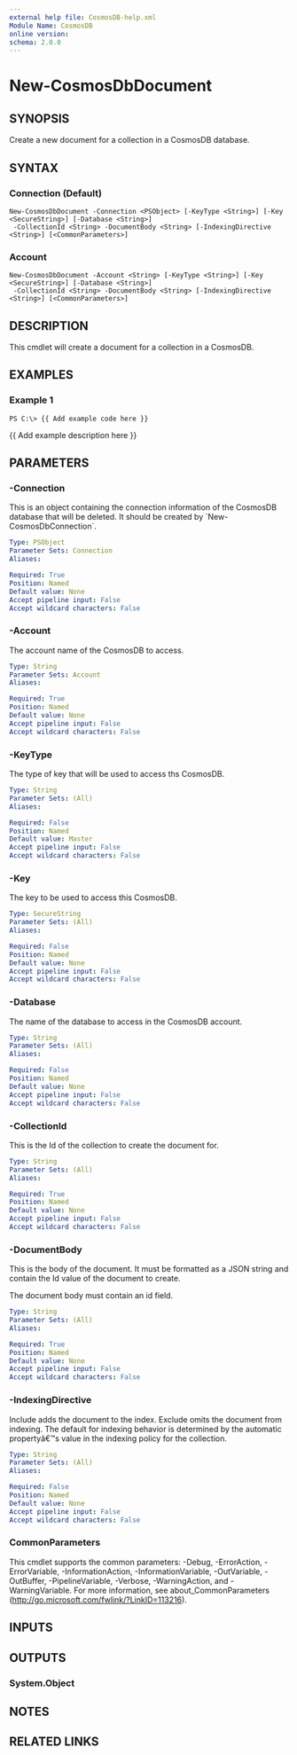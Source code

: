 ```yaml
---
external help file: CosmosDB-help.xml
Module Name: CosmosDB
online version: 
schema: 2.0.0
---
```


# New-CosmosDbDocument

## SYNOPSIS
Create a new document for a collection in a CosmosDB database.

## SYNTAX

### Connection (Default)
```
New-CosmosDbDocument -Connection <PSObject> [-KeyType <String>] [-Key <SecureString>] [-Database <String>]
 -CollectionId <String> -DocumentBody <String> [-IndexingDirective <String>] [<CommonParameters>]
```

### Account
```
New-CosmosDbDocument -Account <String> [-KeyType <String>] [-Key <SecureString>] [-Database <String>]
 -CollectionId <String> -DocumentBody <String> [-IndexingDirective <String>] [<CommonParameters>]
```

## DESCRIPTION
This cmdlet will create a document for a collection in a CosmosDB.

## EXAMPLES

### Example 1
```
PS C:\> {{ Add example code here }}
```

{{ Add example description here }}

## PARAMETERS

### -Connection
This is an object containing the connection information of
the CosmosDB database that will be deleted.
It should be created
by \`New-CosmosDbConnection\`.

```yaml
Type: PSObject
Parameter Sets: Connection
Aliases: 

Required: True
Position: Named
Default value: None
Accept pipeline input: False
Accept wildcard characters: False
```

### -Account
The account name of the CosmosDB to access.

```yaml
Type: String
Parameter Sets: Account
Aliases: 

Required: True
Position: Named
Default value: None
Accept pipeline input: False
Accept wildcard characters: False
```

### -KeyType
The type of key that will be used to access ths CosmosDB.

```yaml
Type: String
Parameter Sets: (All)
Aliases: 

Required: False
Position: Named
Default value: Master
Accept pipeline input: False
Accept wildcard characters: False
```

### -Key
The key to be used to access this CosmosDB.

```yaml
Type: SecureString
Parameter Sets: (All)
Aliases: 

Required: False
Position: Named
Default value: None
Accept pipeline input: False
Accept wildcard characters: False
```

### -Database
The name of the database to access in the CosmosDB account.

```yaml
Type: String
Parameter Sets: (All)
Aliases: 

Required: False
Position: Named
Default value: None
Accept pipeline input: False
Accept wildcard characters: False
```

### -CollectionId
This is the Id of the collection to create the document for.

```yaml
Type: String
Parameter Sets: (All)
Aliases: 

Required: True
Position: Named
Default value: None
Accept pipeline input: False
Accept wildcard characters: False
```

### -DocumentBody
This is the body of the document.
It must be formatted as
a JSON string and contain the Id value of the document to
create.

The document body must contain an id field.

```yaml
Type: String
Parameter Sets: (All)
Aliases: 

Required: True
Position: Named
Default value: None
Accept pipeline input: False
Accept wildcard characters: False
```

### -IndexingDirective
Include adds the document to the index.
Exclude omits the
document from indexing.
The default for indexing behavior is
determined by the automatic propertyâ€™s value in the indexing
policy for the collection.

```yaml
Type: String
Parameter Sets: (All)
Aliases: 

Required: False
Position: Named
Default value: None
Accept pipeline input: False
Accept wildcard characters: False
```

### CommonParameters
This cmdlet supports the common parameters: -Debug, -ErrorAction, -ErrorVariable, -InformationAction, -InformationVariable, -OutVariable, -OutBuffer, -PipelineVariable, -Verbose, -WarningAction, and -WarningVariable. For more information, see about_CommonParameters (http://go.microsoft.com/fwlink/?LinkID=113216).

## INPUTS

## OUTPUTS

### System.Object

## NOTES

## RELATED LINKS

